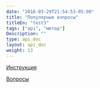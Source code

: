 ```yaml
---
date: "2018-03-29T21:54:53-05:00"
title: "Популярные вопросы"
titleEn: "test3"
tags: ["api", "метод"]
Description: ""
type: api_doc
layout: api_doc
weight: 13
---
```


[Инструкция](/registration/instruction/)

[Вопросы](/registration/questions/=)